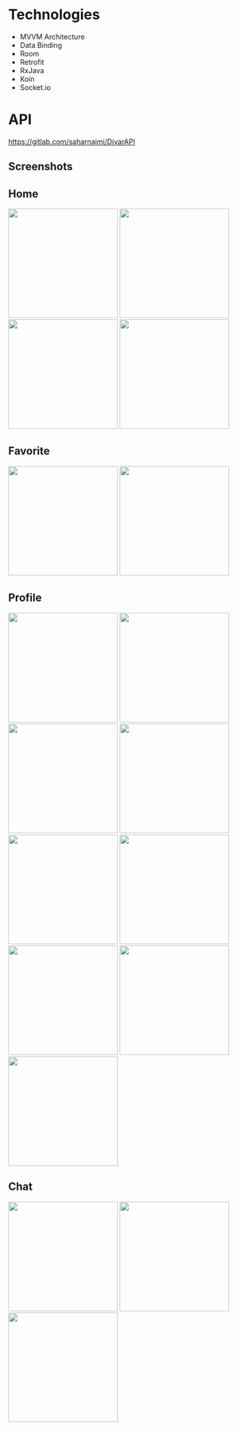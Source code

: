 # Technologies
* MVVM Architecture
* Data Binding
* Room
* Retrofit
* RxJava
* Koin
* Socket.io   
 
# API
https://gitlab.com/saharnajmi/DivarAPI

## Screenshots
## Home
<img src="https://gitlab.com/saharnajmi/divar/uploads/ddf06f1b89398fb8cc714498aa9d9c2b/1.png" width="220">
<img src="https://gitlab.com/saharnajmi/divar/uploads/f1c14f420bb848ea2060036145305b5d/2.png" width="220">
<img src="https://gitlab.com/saharnajmi/divar/uploads/9d0581c988278347b426f126e3ba2105/3.png" width="220">
<img src="https://gitlab.com/saharnajmi/divar/uploads/c5df1b31af3cb9abeff24268c2bc2212/4.png" width="220">

## Favorite

<img src="https://gitlab.com/saharnajmi/divar/uploads/721a77b1a0261ca17c2c868f0b1167a8/5.png" width="220">
<img src="https://gitlab.com/saharnajmi/divar/uploads/f9e002c3697804e57dd5d28f91299296/6.png" width="220">

## Profile

<img src="https://gitlab.com/saharnajmi/divar/uploads/4c93a40930470d4f2a8a6afd73ff94c2/7.png" width="220">
<img src="https://gitlab.com/saharnajmi/divar/uploads/80106280859d3ba44f4bad3cb9b0bb08/8.png" width="220">
<img src="https://gitlab.com/saharnajmi/divar/uploads/8c9dc93c587d9807a49401589c5b83e4/9.png" width="220">
<img src="https://gitlab.com/saharnajmi/divar/uploads/14fd5b5b3eb05d45f74a6069ab754546/10.png" width="220">
<img src="https://gitlab.com/saharnajmi/divar/uploads/11c1a7f45fa077ed94a32c7cf208e845/11.png" width="220">
<img src="https://gitlab.com/saharnajmi/divar/uploads/80b31e3ca9648f1e5dd84e8b17722fc4/12.png" width="220">
<img src="https://gitlab.com/saharnajmi/divar/uploads/44414bd253da64a59cb7d1929b0b192d/13.png" width="220">
<img src="https://gitlab.com/saharnajmi/divar/uploads/e8814d352f0477ef1d749a586ab6b092/14.png" width="220">
<img src="https://gitlab.com/saharnajmi/divar/uploads/2d83bd74f5fdc334905818e68350d1d7/15.png" width="220">

## Chat
<img src="https://gitlab.com/saharnajmi/divar/uploads/d1f762634f4c2f47c8da7e423b43d3c3/16.png" width="220">
<img src="https://gitlab.com/saharnajmi/divar/uploads/5efc1c9e240825d75d2c7bec821a82aa/17.png" width="220">
<img src="https://gitlab.com/saharnajmi/divar/uploads/85f82d1c6008c797495f8d9fe009c354/18.png" width="220">
